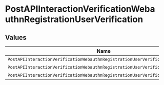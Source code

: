 # PostAPIInteractionVerificationWebauthnRegistrationUserVerification


## Values

| Name                                                                            | Value                                                                           |
| ------------------------------------------------------------------------------- | ------------------------------------------------------------------------------- |
| `PostAPIInteractionVerificationWebauthnRegistrationUserVerificationRequired`    | required                                                                        |
| `PostAPIInteractionVerificationWebauthnRegistrationUserVerificationPreferred`   | preferred                                                                       |
| `PostAPIInteractionVerificationWebauthnRegistrationUserVerificationDiscouraged` | discouraged                                                                     |